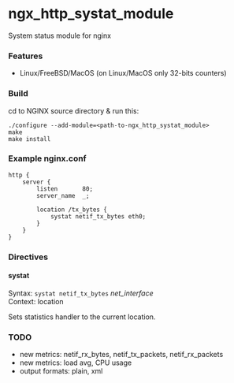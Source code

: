 # ngx_http_systat_module
System status module for nginx

### Features

* Linux/FreeBSD/MacOS (on Linux/MacOS only 32-bits counters)

### Build

cd to NGINX source directory & run this:

    ./configure --add-module=<path-to-ngx_http_systat_module>
    make
    make install


### Example nginx.conf

    http {
        server {
            listen       80;
            server_name  _;

            location /tx_bytes {
                systat netif_tx_bytes eth0;
            }
        }
    }

### Directives
#### systat
Syntax: `systat netif_tx_bytes` _net_interface_   
Context: location

Sets statistics handler to the current location.


### TODO

* new metrics: netif_rx_bytes, netif_tx_packets, netif_rx_packets
* new metrics: load avg, CPU usage
* output formats: plain, xml
